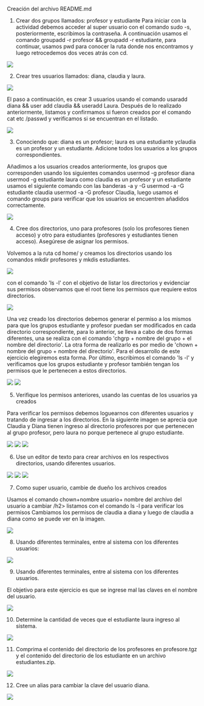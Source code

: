 Creación del archivo README.md
1.	 Crear dos grupos llamados: profesor y estudiante
Para iniciar con la actividad debemos acceder al super usuario con el comando sudo -s, posteriormente, escribimos la contraseña.
A continuación usamos el comando groupadd -r profesor && groupadd -r estudiante, para continuar, usamos pwd para conocer la ruta donde nos encontramos y luego retrocedemos dos veces atrás con cd.

<img src= "https://github.com/dannamayac/AdministracionSOLINUX-G1N/blob/main/InfraestructuraComputacional/Seguimiento/4/t41.png" style="max-width:100%;">

2. Crear tres usuarios llamados: diana, claudia y laura.

<img src= "https://github.com/dannamayac/AdministracionSOLINUX-G1N/blob/main/InfraestructuraComputacional/Seguimiento/4/t42.png" style="max-width:100%;">

El paso a continuación, es crear 3 usuarios usando el comando usaradd diana && user add claudia && useradd Laura. Después de lo realizado anteriormente, listamos y confirmamos si fueron creados por el comando cat etc /passwd y verificamos si se encuentran en el listado.

<img src= "https://github.com/dannamayac/AdministracionSOLINUX-G1N/blob/main/InfraestructuraComputacional/Seguimiento/4/t43.png" style="max-width:100%;">

3. Conociendo que: diana es un profesor; laura es una estudiante yclaudia es un profesor y un estudiante. Adicione todos los usuarios a los grupos correspondientes.

Añadimos a los usuarios creados anteriormente,  los grupos que corresponden usando los siguientes comandos usermod -g profesor diana usermod -g estudiante laura como claudia es un profesor y un estudiante usamos el siguiente comando con las banderas -a y -G usermod -a -G estudiante claudia usermod -a -G profesor Claudia, luego usamos el comando groups para verificar que los usuarios se encuentren añadidos correctamente.

<img src= "https://github.com/dannamayac/AdministracionSOLINUX-G1N/blob/main/InfraestructuraComputacional/Seguimiento/4/T44.png" style="max-width:100%;">

4. Cree dos directorios, uno para profesores (solo los profesores tienen acceso) y otro para estudiantes (profesores y estudiantes tienen acceso). Asegúrese de asignar los permisos.

Volvemos a la ruta cd home/ y creamos los directorios usando los comandos mkdir profesores y mkdis estudiantes. 

<img src= "https://github.com/dannamayac/AdministracionSOLINUX-G1N/blob/main/InfraestructuraComputacional/Seguimiento/4/T45.png" style="max-width:100%;">

con el comando 'ls -l' con el objetivo de listar los directorios y evidenciar sus permisos observamos que el root tiene los permisos que requiere estos directorios.

<img src= "https://github.com/dannamayac/AdministracionSOLINUX-G1N/blob/main/InfraestructuraComputacional/Seguimiento/4/T46.png" style="max-width:100%;">

Una vez creado los directorios debemos generar el permiso a los mismos para que los grupos estudiante y profesor puedan ser modificados en cada directorio correspondiente, para lo anterior, se lleva a cabo de dos formas diferentes, una se realiza con el comando 'chgrp + nombre del grupo + el nombre del directorio'.
La otra forma de realizarlo es por medio de 'chown + nombre del grupo + nombre del directorio'. Para el desarrollo de este ejercicio elegiremos esta forma.
Por último, escribimos el comando 'ls -l' y verificamos que los grupos estudiante y profesor también tengan los permisos que le pertenecen a estos directorios.

<img src= "https://github.com/dannamayac/AdministracionSOLINUX-G1N/blob/main/InfraestructuraComputacional/Seguimiento/4/T47.png" style="max-width:100%;">
<img src= "https://github.com/dannamayac/AdministracionSOLINUX-G1N/blob/main/InfraestructuraComputacional/Seguimiento/4/T48.png" style="max-width:100%;">

5. Verifique los permisos anteriores, usando las cuentas de los usuarios ya creados

Para verificar los permisos debemos loguearnos con diferentes usuarios y tratando de ingresar a los directorios. En la siguiente imagen se aprecia que Claudia y Diana tienen ingreso al directorio profesores por que pertenecen al grupo profesor, pero laura no porque pertenece al grupo estudiante.

<img src= "https://github.com/dannamayac/AdministracionSOLINUX-G1N/blob/main/InfraestructuraComputacional/Seguimiento/4/T49.png" style="max-width:100%;">
<img src= "https://github.com/dannamayac/AdministracionSOLINUX-G1N/blob/main/InfraestructuraComputacional/Seguimiento/4/T50.png" style="max-width:100%;">
<img src= "https://github.com/dannamayac/AdministracionSOLINUX-G1N/blob/main/InfraestructuraComputacional/Seguimiento/4/T51.png" style="max-width:100%;">

6. Use un editor de texto para crear archivos en los respectivos directorios, usando diferentes usuarios.

<img src= "https://github.com/dannamayac/AdministracionSOLINUX-G1N/blob/main/InfraestructuraComputacional/Seguimiento/4/T52.png" style="max-width:100%;">
<img src= "https://github.com/dannamayac/AdministracionSOLINUX-G1N/blob/main/InfraestructuraComputacional/Seguimiento/4/T53.png" style="max-width:100%;">
<img src= "https://github.com/dannamayac/AdministracionSOLINUX-G1N/blob/main/InfraestructuraComputacional/Seguimiento/4/T54.png" style="max-width:100%;">

7. Como super usuario, cambie de dueño los archivos creados

Usamos el comando chown+nombre usuario+ nombre del archivo del usuario a cambiar /h2>
listamos con el comando ls -l para verificar los permisos
Cambiamos los permisos de claudia a diana y luego de claudia a diana como se puede ver en la imagen.

<img src= "https://github.com/dannamayac/AdministracionSOLINUX-G1N/blob/main/InfraestructuraComputacional/Seguimiento/4/T55.png" style="max-width:100%;">

8. Usando diferentes terminales, entre al sistema con los diferentes usuarios:

<img src= "https://github.com/dannamayac/AdministracionSOLINUX-G1N/blob/main/InfraestructuraComputacional/Seguimiento/4/T56.png" style="max-width:100%;">

9. Usando diferentes terminales, entre al sistema con los diferentes usuarios.

El objetivo para este ejercicio es que se ingrese mal las claves en el nombre del usuario.

<img src= "https://github.com/dannamayac/AdministracionSOLINUX-G1N/blob/main/InfraestructuraComputacional/Seguimiento/4/T57.png" style="max-width:100%;">

10. Determine la cantidad de veces que el estudiante laura ingreso al sistema.

<img src= "https://github.com/dannamayac/AdministracionSOLINUX-G1N/blob/main/InfraestructuraComputacional/Seguimiento/4/T58.png" style="max-width:100%;">

11. Comprima el contenido del directorio de los profesores en profesore.tgz y el contenido del directorio de los estudiante en un archivo estudiantes.zip.

<img src= "https://github.com/dannamayac/AdministracionSOLINUX-G1N/blob/main/InfraestructuraComputacional/Seguimiento/4/T59.png" style="max-width:100%;">

12. Cree un alias para cambiar la clave del usuario diana.

<img src= "https://github.com/dannamayac/AdministracionSOLINUX-G1N/blob/main/InfraestructuraComputacional/Seguimiento/4/T60.png" style="max-width:100%;">
